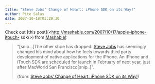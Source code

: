 ```yaml
---
title: "Steve Jobs’ Change of Heart: iPhone SDK on its Way!"
author: Pito Salas
date: 2007-10-18T03:29:30
---
```




Check out [this post](<http://mashable.com/2007/10/17/apple-iphone-itouch-
sdk/>) from [Mashable!](<http://mashable.com>):

> "[snip…]The other shoe has dropped. [Steve Jobs](<http://www.apple.com/>)
> has seemingly changed his mind about how he feels towards third party
> development of native applications for the iPhone. An iPhone and iTouch SDK
> are scheduled for launch in February of next year, just after MacWorld San
> Francisco[snip..]".
>
> (from: [Steve Jobs’ Change of Heart: iPhone SDK on its
> Way!](<http://mashable.com/2007/10/17/apple-iphone-itouch-sdk/>))


